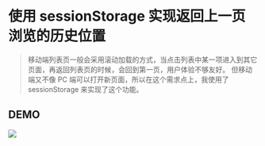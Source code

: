 # 使用 sessionStorage 实现返回上一页浏览的历史位置

> 移动端列表页一般会采用滚动加载的方式，当点击列表中某一项进入到其它页面，再返回列表页的时候，会回到第一页，用户体验不够友好。
> 但移动端又不像 PC 端可以打开新页面，所以在这个需求点上，我使用了 sessionStorage 来实现了这个功能。

## DEMO

![](https://i.loli.net/2018/05/11/5af5692d2b088.png)